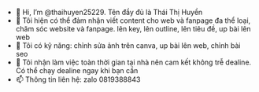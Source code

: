 - 👋 Hi, I’m @thaihuyen25229. Tên đầy đủ là Thái Thị Huyền
- 👀 Tôi hiện có thể đảm nhận viết content cho web và fanpage đa thể loại, chăm sóc website và fanpage. lên key, lên outline, lên tiêu đề, up bài lên web
- 🌱 Tôi có kỹ năng: chỉnh sửa ảnh trên canva, up bài lên web, chỉnh bài seo
- 💞️ Tôi nhận làm việc toàn thời gian tại nhà nên cam kết không trễ dealine. Có thể chạy dealine ngay khi bạn cần
- 📫 Thông tin liên hệ: zalo 0819388843

<!---
thaihuyen25229/thaihuyen25229 is a ✨ special ✨ repository because its `README.md` (this file) appears on your GitHub profile.
You can click the Preview link to take a look at your changes.
--->
